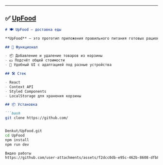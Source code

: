 
---

## ✅ [UpFood](https://github.com/Denkut/UpFood)

```markdown
# 🍽️ UpFood — доставка еды

**UpFood** — это прототип приложения правильного питания готовых рационов и блюд, созданный на React и TypeScript. Пользователь может добавлять блюда в корзину и оформлять заказы.

## 🔧 Функционал

- 📦 Добавление и удаление товаров из корзины
- 💵 Подсчёт общей стоимости
- 📱 Удобный UI с адаптацией под разные устройства

## 🛠️ Стек

- React 
- Context API
- Styled Components
- LocalStorage для хранения корзины

## 📦 Установка

```bash
git clone https://github.com/


Denkut/UpFood.git
cd UpFood
npm install
npm run dev

Видео работы
https://github.com/user-attachments/assets/f2dcc0db-e95c-462b-8608-dfb85c800c3f
